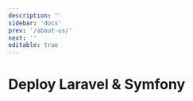 ```yaml
---
description: ''
sidebar: 'docs'
prev: '/about-us/'
next: ''
editable: true
---
```


# Deploy Laravel & Symfony

